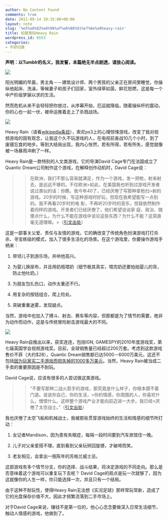 ```yaml
---
author: No Content Found
comments: true
date: 2011-09-14 10:35:00+00:00
layout: note
slug: '%e5%a6%82%e6%98%af%e6%88%91%e7%8e%a9heavy-rain'
title: 如是我玩Heavy Rain
wordpress_id: 6553
categories:
- 不好归类
---
```


**声明：以Tumblr的名义，我发誓，本篇绝无半点剧透，请放心阅读。**





![](http://media.tumblr.com/tumblr_lridgfYPca1qz6vj8.jpg)





阳光明媚的早晨，男主角－－建筑设计师、两个男孩的父亲正在房间里睡觉，你操纵他起床、洗澡，等候妻子和孩子们回家，室外绿草如茵，鲜花怒燃，这是每一个中产阶级梦寐以求的生活。





然而危机从来不会轻轻把你放过，从序幕开始，厄运就降临，随着操纵杆的震动，你的心也一起一伏，被命运推着走上了杀戮战场。





![](http://media.tumblr.com/tumblr_lridhgOXRo1qz6vj8.jpg)





Heavy Rain（请看[wikipedia条目](http://en.wikipedia.org/wiki/Heavy_Rain)），索尼ps3上的心理惊悚游戏，改变了我对视频游戏的固有观念，让我这个久不玩游戏的人，在电视前奋战10几个小时，到了废寝忘食的地步。等到大结局出现，我内心怅然，若有所得，若有所失，感觉就像被一场暴雨冲刷了一样。





Heavy Rain是一款特别的人文类游戏，它的导演David Cage专门在法国成立了Quantic Dream公司制作这个游戏，在解释创作动机时，David Cage说：





<blockquote>
  
> 
> 在欧洲，我们不那么容易就满足，作为一个游戏，发一把枪，射来射去，是远远不够的。不仅欧洲>如此，在美国我也听到过游戏开发者说过类似的话：你瞧，我今年40了，已经厌倦了写那种拿枪扫>射的游戏。20岁的时候，写这种游戏时好玩，但现在我希望能写一点别的。我不再看20岁时的电
  影，不再听20岁时的音乐，但我依然制作着同样的游戏。开发者们已经厌倦了，他们希望谈谈家
  庭、政治、随便点什么，为什么不能在游戏中谈论这些东西？为什么不能？这简直毫无道理嘛。>（[引文出处](http://www.guardian.co.uk/technology/gamesblog/2011/mar/21/haveay-rain-creator-criticises-industry)）
> 
> 
</blockquote>





这是一部事关父爱、责任与友情的游戏，它的确改变了传统角色扮演游戏打打杀杀、寻宝练级的模式，加入了很多生活化的场景。在这个游戏里，你要操作游戏手柄来：





  1. 带领儿子到游乐场，并哄他高兴。


  2. 为婴儿换尿布，并且用奶瓶喂奶（细节极其真实，喂完奶还要拍拍婴儿的背，防止他吐奶。）


  3. 为朋友包扎伤口，动作太重还不行。


  4. 用复杂的按钮组合，爬上险处。


  5. 突破重重迷雾，发现疑点。



当然，游戏中也加入了搏斗、射击、赛车等内容，但那都是为了情节的需要，绝非为动作而动作，这是与传统冒险射击游戏最大的不同。





![](http://media.tumblr.com/tumblr_lridi7XkXY1qz6vj8.jpg)





Heavy Rain自推出以来，获奖连连，包括IGN, GAMESPY的2010年度游戏奖，第七届英国学会视频游戏奖。目前，全球销售量已经超过200万套。考虑到这款游戏售价不菲（大约$28），Quantic Dream销售额已达5000－6000万美元，这还不包括[因为玩家买二手游戏而损失掉的1000多万美元](http://www.gamerevolution.com/news/quantic-dream-loses-10-million-in-heavy-rain-secondhand-sales-8343)。当然，Heavy Rain被当成二手卖的重要原因是不耐玩。





David Cage说，应该有很多的人尝试做这类游戏。





<blockquote>
  
> 
> “不要写那种二战火箭手的游戏，那究竟是什么样子，你根本摸不着门道。说说你自己，你的生活，>你的情感，你周围的人，你喜欢什么，憎恨什么。这样整个游戏产业才能向前迈进一大步。我已经>厌倦了太空战士。”（[引文出处](http://www.guardian.co.uk/technology/gamesblog/2011/mar/21/haveay-rain-creator-criticises-industry)）
> 
> 
</blockquote>





我也厌倦了太空飞船和机械战士，我被那些贯穿游戏始终的生活和情感的细节所打动：





  1. 女记者Mandison，因为患有失眠症，每隔一段时间要到汽车旅馆住一晚。


  2. 儿子对父亲爱搭不理，直到看到父亲玩转回旋镖，才破啼而笑。


  3. 老友相见，会拿出一瓶陈年的苏格兰威士忌。



这部游戏有多个情节分支，你的选择、战斗结果，将决定游戏的不同走向。那么是否意味着这个游戏可以重复玩下去呢？ David Cage的观点是玩一次就够了，因为这就像你的人生一样，你只能选择一次，并且只有一个结局。





由于这种不耐玩性，使得Heavy Rain无法想《实况足球》那样常玩常新，造成了它的光盘保存价值不大，因此才频繁流落到二手市场上。





对于David Cage来说，赚钱不是第一位的，他心心念念要做深入日常生活细节，触动人情感的游戏，他做到了。
